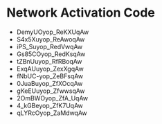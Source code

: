 # Network Activation Code
* DemyUOyop_ReKXUqAw
* S4x5Xuyop_ReAwoqAw
* iPS_Suyop_RedVwqAw
* Gs85COyop_RedKsqAw
* tZBnUuyop_RfRBoqAw
* ExqAUuyop_ZexXgqAw
* fNbUC-yop_ZeBFsqAw
* 0JuaBuyop_ZfXOcqAw
* gKeEUuyop_ZfwwsqAw
* 2OmBWOyop_ZfA_UqAw
* 4_kGBeyop_ZfK7UqAw
* qLYRcOyop_ZaMdwqAw
